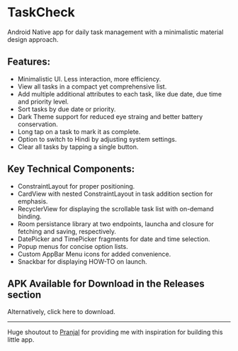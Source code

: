 # TaskCheck
Android Native app for daily task management with a minimalistic material design approach.

## Features:
- Minimalistic UI. Less interaction, more efficiency.
- View all tasks in a compact yet comprehensive list.
- Add multiple additional attributes to each task, like due date, due time and priority level.
- Sort tasks by due date or priority.
- Dark Theme support for reduced eye straing and better battery conservation.
- Long tap on a task to mark it as complete.
- Option to switch to Hindi by adjusting system settings.
- Clear all tasks by tapping a single button.

## Key Technical Components:
- ConstraintLayout for proper positioning.
- CardView with nested ConstraintLayout in task addition section for emphasis.
- RecyclerView for displaying the scrollable task list with on-demand binding.
- Room persistance library at two endpoints, launcha and closure for fetching and saving, respectively.
- DatePicker and TimePicker fragments for date and time selection.
- Popup menus for concise option lists.
- Custom AppBar Menu icons for added convenience.
- Snackbar for displaying HOW-TO on launch.

## APK Available for Download in the Releases section
Alternatively, click here to download.

---

Huge shoutout to [Pranjal](github.com/pranjal-codes) for providing me with inspiration for building this little app.
